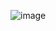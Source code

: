 ![image](https://user-images.githubusercontent.com/63789702/187470663-1bbf3e32-e101-4d15-b1aa-8ab39a1d44be.png)
